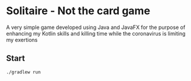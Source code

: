 # Solitaire - Not the card game

A very simple game developed using Java and JavaFX for the purpose of enhancing my Kotlin skills and killing time while the coronavirus is limiting my exertions

## Start
`./gradlew run`
